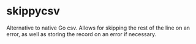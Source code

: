 skippycsv
=========

Alternative to native Go csv. Allows for skipping the rest of the line on an error, as well as storing the record on an error if necessary.
